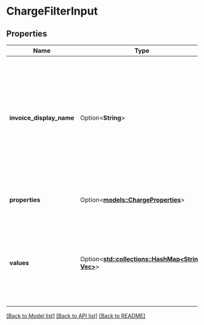 # ChargeFilterInput

## Properties

Name | Type | Description | Notes
------------ | ------------- | ------------- | -------------
**invoice_display_name** | Option<**String**> | Specifies the name that will be displayed on an invoice. If no value is set for this field, the values of the filter will be used as the default display name. | [optional]
**properties** | Option<[**models::ChargeProperties**](ChargeProperties.md)> | List of all thresholds utilized for calculating the charge. | [optional]
**values** | Option<[**std::collections::HashMap<String, Vec<String>>**](Vec.md)> | List of possible filter values. The key and values must match one of the billable metric filters. | [optional]

[[Back to Model list]](../README.md#documentation-for-models) [[Back to API list]](../README.md#documentation-for-api-endpoints) [[Back to README]](../README.md)


